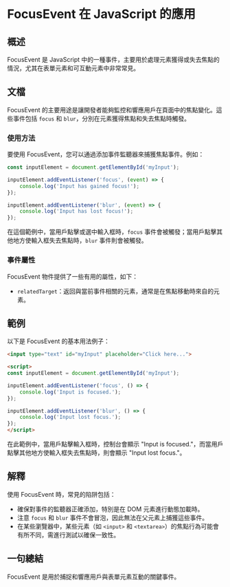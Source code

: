 <!--
Meta Description: # FocusEvent 在 JavaScript 的應用 ## 概述 FocusEvent 是 JavaScript 中的一種事件，主要用於處理元素獲得或失去焦點的情況，尤其在表單元素和可互動元素中非常常見。 ## 文檔 FocusEvent 的主要用途是讓開發者能夠監控和響應用戶在頁面中的焦點變...
Meta Keywords: focus, focusevent, input, inputelement, blur
-->

# FocusEvent 在 JavaScript 的應用

## 概述
FocusEvent 是 JavaScript 中的一種事件，主要用於處理元素獲得或失去焦點的情況，尤其在表單元素和可互動元素中非常常見。

## 文檔
FocusEvent 的主要用途是讓開發者能夠監控和響應用戶在頁面中的焦點變化。這些事件包括 `focus` 和 `blur`，分別在元素獲得焦點和失去焦點時觸發。

### 使用方法
要使用 FocusEvent，您可以通過添加事件監聽器來捕獲焦點事件。例如：

```javascript
const inputElement = document.getElementById('myInput');

inputElement.addEventListener('focus', (event) => {
    console.log('Input has gained focus!');
});

inputElement.addEventListener('blur', (event) => {
    console.log('Input has lost focus!');
});
```

在這個範例中，當用戶點擊或選中輸入框時，`focus` 事件會被觸發；當用戶點擊其他地方使輸入框失去焦點時，`blur` 事件則會被觸發。

### 事件屬性
FocusEvent 物件提供了一些有用的屬性，如下：

- `relatedTarget`：返回與當前事件相關的元素，通常是在焦點移動時來自的元素。

## 範例
以下是 FocusEvent 的基本用法例子：

```html
<input type="text" id="myInput" placeholder="Click here...">

<script>
const inputElement = document.getElementById('myInput');

inputElement.addEventListener('focus', () => {
    console.log('Input is focused.');
});

inputElement.addEventListener('blur', () => {
    console.log('Input lost focus.');
});
</script>
```

在此範例中，當用戶點擊輸入框時，控制台會顯示 "Input is focused."，而當用戶點擊其他地方使輸入框失去焦點時，則會顯示 "Input lost focus."。

## 解釋
使用 FocusEvent 時，常見的陷阱包括：

- 確保對事件的監聽器正確添加，特別是在 DOM 元素進行動態加載時。
- 注意 `focus` 和 `blur` 事件不會冒泡，因此無法在父元素上捕獲這些事件。
- 在某些瀏覽器中，某些元素（如 `<input>` 和 `<textarea>`）的焦點行為可能會有所不同，需進行測試以確保一致性。

## 一句總結
FocusEvent 是用於捕捉和響應用戶與表單元素互動的關鍵事件。